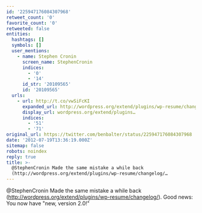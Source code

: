 ```yaml
---
id: '225947176084307968'
retweet_count: '0'
favorite_count: '0'
retweeted: false
entities:
  hashtags: []
  symbols: []
  user_mentions:
    - name: Stephen Cronin
      screen_name: StephenCronin
      indices:
        - '0'
        - '14'
      id_str: '20109565'
      id: '20109565'
  urls:
    - url: http://t.co/vwSiFcKI
      expanded_url: http://wordpress.org/extend/plugins/wp-resume/changelog/
      display_url: wordpress.org/extend/plugins…
      indices:
        - '51'
        - '71'
original_url: https://twitter.com/benbalter/status/225947176084307968
date: '2012-07-19T13:36:19.000Z'
sitemap: false
robots: noindex
reply: true
title: >-
  @StephenCronin Made the same mistake a while back
  (http://wordpress.org/extend/plugins/wp-resume/changelog/…
---
```


@StephenCronin Made the same mistake a while back (http://wordpress.org/extend/plugins/wp-resume/changelog/). Good news: You now have "new, version 2.0!"
